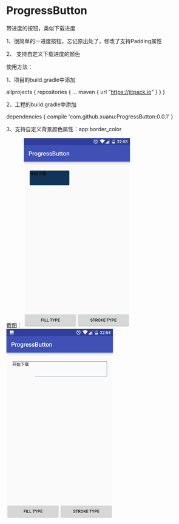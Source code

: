 # ProgressButton
带进度的按钮，类似下载进度

1、很简单的一进度按钮，忘记原出处了，修改了支持Padding属性

2、 支持自定义下载进度的颜色

使用方法：

1、项目的build.gradle中添加 

allprojects {
		repositories {
			...
			maven { url "https://jitpack.io" }
		}
	}
	
2、工程的build.gradle中添加 

dependencies {
	        compile 'com.github.xuanu:ProgressButton:0.0.1'
	}
	
	
3、支持自定义背景颜色属性：app:border_color

截图：
![image](https://github.com/xuanu/ProgressButton/raw/master/screenshots/Screenshot_20160827-225400.png)
![image](https://github.com/xuanu/ProgressButton/raw/master/screenshots/Screenshot_20160827-225404.png)

